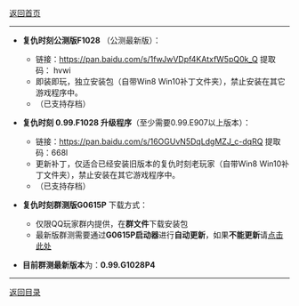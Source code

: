 [返回首页](./Home)
***

- **复仇时刻公测版F1028** （公测最新版）：
  - 链接：https://pan.baidu.com/s/1fwJwVDpf4KAtxfW5pQ0k_Q 提取码： hvwi
  - 即装即玩，独立安装包（自带Win8 Win10补丁文件夹），禁止安装在其它游戏程序中。
  - （已支持存档）

- **复仇时刻 0.99.F1028 升级程序**（至少需要0.99.E907以上版本）：
  - 链接：https://pan.baidu.com/s/16OGUvN5DqLdgMZJ_c-dqRQ 提取码：668l
  - 更新补丁，仅适合已经安装旧版本的复仇时刻老玩家（自带Win8 Win10补丁文件夹），禁止安装在其它游戏程序中。
  - （已支持存档）

- **复仇时刻群测版G0615P**  下载方式：
  - 仅限QQ玩家群内提供，在**群文件**下载安装包
  - 最新版群测需要通过**G0615P启动器**进行**自动更新**，如果**不能更新**请[点击此处](启动器无法获取更新)

- **目前群测最新版本**为：**0.99.G1028P4**

***
[返回目录](./常见问题指南)
